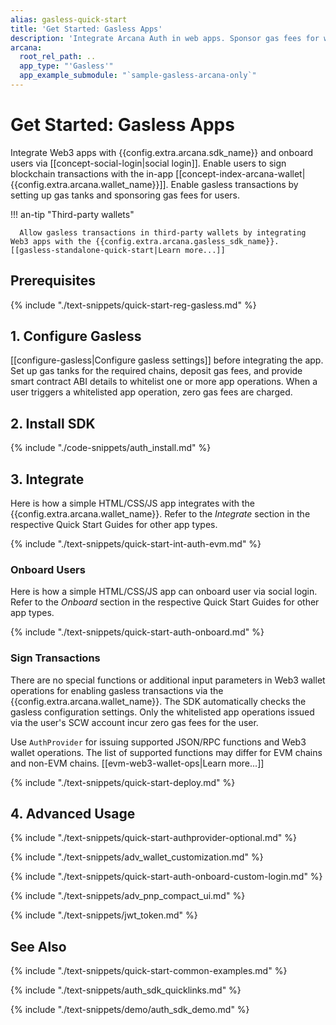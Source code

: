 ```yaml
---
alias: gasless-quick-start
title: 'Get Started: Gasless Apps'
description: 'Integrate Arcana Auth in web apps. Sponsor gas fees for whitelisted app operations. Onboard users via social login. Provide instant access to the in-app Arcana wallet and sign transactions with zero gas fees.'
arcana:
  root_rel_path: ..
  app_type: "'Gasless'"
  app_example_submodule: "`sample-gasless-arcana-only`"
---
```


# Get Started: Gasless Apps

Integrate Web3 apps with {{config.extra.arcana.sdk_name}} and onboard users via [[concept-social-login|social login]]. Enable users to sign blockchain transactions with the in-app [[concept-index-arcana-wallet|{{config.extra.arcana.wallet_name}}]]. Enable gasless transactions by setting up gas tanks and sponsoring gas fees for users.

!!! an-tip "Third-party wallets"

      Allow gasless transactions in third-party wallets by integrating Web3 apps with the {{config.extra.arcana.gasless_sdk_name}}. [[gasless-standalone-quick-start|Learn more...]]

## Prerequisites

{% include "./text-snippets/quick-start-reg-gasless.md" %}

## 1. Configure Gasless

[[configure-gasless|Configure gasless settings]] before integrating the app. Set up gas tanks for the required chains, deposit gas fees, and provide smart contract ABI details to whitelist one or more app operations. When a user triggers a whitelisted app operation, zero gas fees are charged.

## 2. Install SDK

{% include "./code-snippets/auth_install.md" %}

## 3. Integrate

Here is how a simple HTML/CSS/JS app integrates with the {{config.extra.arcana.wallet_name}}. Refer to the *Integrate* section in the respective Quick Start Guides for other app types.

{% include "./text-snippets/quick-start-int-auth-evm.md" %}

### Onboard Users
 
Here is how a simple HTML/CSS/JS app can onboard user via social login. Refer to the *Onboard* section in the respective Quick Start Guides for other app types.

{% include "./text-snippets/quick-start-auth-onboard.md" %}

### Sign Transactions

There are no special functions or additional input parameters in Web3 wallet operations for enabling gasless transactions via the {{config.extra.arcana.wallet_name}}. The SDK automatically checks the gasless configuration settings. Only the whitelisted app operations issued via the user's SCW account incur zero gas fees for the user.

Use `AuthProvider` for issuing supported JSON/RPC functions and Web3 wallet operations. The list of supported functions may differ for EVM chains and non-EVM chains. [[evm-web3-wallet-ops|Learn more...]]

{% include "./text-snippets/quick-start-deploy.md" %}

## 4. Advanced Usage

{% include "./text-snippets/quick-start-authprovider-optional.md" %}

{% include "./text-snippets/adv_wallet_customization.md" %}

{% include "./text-snippets/quick-start-auth-onboard-custom-login.md" %}

{% include "./text-snippets/adv_pnp_compact_ui.md" %}

{% include "./text-snippets/jwt_token.md" %}

## See Also

{% include "./text-snippets/quick-start-common-examples.md" %}

{% include "./text-snippets/auth_sdk_quicklinks.md" %}

{% include "./text-snippets/demo/auth_sdk_demo.md" %}